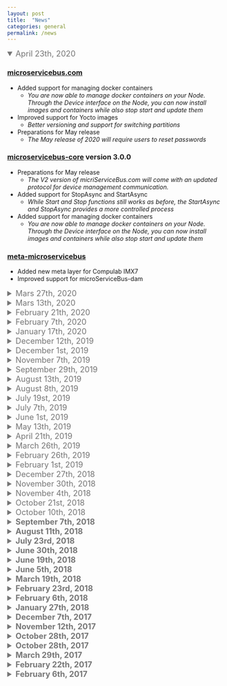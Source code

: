 ```yaml
---
layout: post
title:  "News"
categories: general
permalink: /news
---
```

<style>
summary{
    font-size: 1.3em;
        color: #777;
}
</style>

<details open><summary markdown="span">April 23th, 2020</summary> 

### [microservicebus.com](https://microservicebus.com)
* Added support for managing docker containers 
    *  *You are now able to manage docker containers on your Node. Through the Device interface on the Node, you can now install images and containers while also stop start and update them* 
* Improved support for Yocto images
    * *Better versioning and support for switching partitions*
* Preparations for May release
    * *The May release of 2020 will require users to reset passwords*

### [microservicebus-core](https://github.com/axians/microservicebus-core) version 3.0.0
* Preparations for May release
    * *The V2 version of micriServiceBus.com will come with an updated protocol for device management communication.* 
* Added support for StopAsync and StartAsync
    * *While Start and Stop functions still works as before, the StartAsync and StopAsync provides a more controlled process* 
* Added support for managing docker containers 
    *  *You are now able to manage docker containers on your Node. Through the Device interface on the Node, you can now install images and containers while also stop start and update them* 

### [meta-microservicebus](Yocto)
* Added new meta layer for Compulab IMX7
* Improved support for microServiceBus-dam

</details>



<details><summary markdown="span">Mars 27th, 2020</summary> 

### [microservicebus.com](https://microservicebus.com)
* Added DeviceManagement API 
    *  *You can now manage devices which are not running the microServiceBus Node agent though the manufacturers provided API.* 
* Support for Elvaco CMe2100G3
    * *The CMe2100G3 is an MBus metering gateway from Elvaco, compatible with most standard MBus meters and can be configured and managed through miroServiceBus.com*
* Generic installation scripts for Linux and Windows
    * *After created a Node, you are guided to the installation and setup page providing you with all possible ways to install the Node. The generic scripts will not only install the Node but all necessary dependencies*
* Updated privileges for claiming nodes
    * *Co-administrators are now allowed to claim nodes*
* Copy emails
    * *You can now copy email addresses from all your team members on the Organization page*

### [microservicebus-core](https://github.com/axians/microservicebus-core) version 2.9.0
* Added support for setting the mSB instance as environment variable (MSB_NODE_HOST) 
* FIXED: Formatting errors when showing flows
* FIXED: Nodes should not try to recover from disconnected state while disabled
</details>

<details><summary markdown="span">Mars 13th, 2020</summary> 

### [microservicebus.com](https://microservicebus.com)
* Support for agent-less devices 
    *  *You can now manage devices which are not running the microServiceBus Node agent though the manufacturers provided API.* 
* Support for Elvaco CMe2100G3
    * *The CMe2100G3 is an MBus metering gateway from Elvaco, compatible with most standard MBus meters and can be configured and managed through miroServiceBus.com*
* Generic installation scripts for Linux and Windows
    * *After created a Node, you are guided to the installation and setup page providing you with all possible ways to install the Node. The generic scripts will not only install the Node but all necessary dependencies*
* Updated privileges for claiming nodes
    * *Co-administrators are now allowed to claim nodes*
* Copy emails
    * *You can now copy email addresses from all your team members on the Organization page*

### [microservicebus-core](https://github.com/axians/microservicebus-core) version 2.9.0
* Added support for setting the mSB instance as environment variable (MSB_NODE_HOST) 
* FIXED: Formatting errors when showing flows
* FIXED: Nodes should not try to recover from disconnected state while disabled
</details>

<details><summary markdown="span">February 21th, 2020</summary> 

### [microservicebus.com](https://microservicebus.com)
* Share Flows accross Organizations
    *  *Flows created in the Root Organization will automaticly be accessable to all Organizations, but only editable in the Root Organization. Services in such FLows are therefor only addressable using Tags and not Node name* 
* Notify team members
    * *If you need to quickly notifying team members, you can do so using CTRL+R and type "info " + your message. Eg.*

    ```
    info I'm restarting node-00002
    ```
* Improved Delete Node page
    * *Users are now provided more details on deleting Nodes.*
* Co-administrators can now delete Nodes
    * *This was previously only allow for Owners*
* Provision using serial number
    * *This was previously only done using IMEI*
* API Update
    * *Added API to force Nodes to report Vulnerabilities*
* Azure DevOps integration
    * *Improved error handling for setting up Azure DevOps*

* FIXED: Issues with NPM Vulnerability list.
* FIXED: Organization and Node SLA was not shown properly
* FIXED: Changing policies on Nodes which had never signed in failed.
* FIXED: Broken help link from Create Node page

### [microservicebus-core](https://github.com/axians/microservicebus-core) version 2.8.0
* Script/Service version shown on start up
* Flow environment shown on start up
* Vulnerabilities report update
* FIXED: Updated mSB-dam error handling
* FIXED: SNAP list version where wrong

### [microservicebus-dam](https://github.com/axians/microservicebus-dam) version 1.2.3 (Snap stable)
* Get grants using serial number
* mSB-dam now calls directly to designated instance of mSB.com
* Improved stability
* Improved error handling
</details>

<details><summary markdown="span">February 7th, 2020</summary> 

### [microservicebus.com](https://microservicebus.com)
* Creating nodes
    *  *There is now a guide of dialog boxes/forms (wizard) that lead the user through a series of well-defined steps when creating a node. The purpose of this is to simplify the way of creating nodes and the onboarding nodes.* 
* Improvments to Console
    * *Resolved issue where Console got overflow by moving the content to a sized buffer. The new Console allows a more flexiable search and highlighting.*
* More data-plan details on Node
    * *IP-address, session start time and end time has been added to Node details page*
* FIXED: Tracking issues resolved where tracking data was not shown in the history.
* FIXED: Deleting Organizations was not working

### [microservicebus-core](https://github.com/axians/microservicebus-core) version 2.7.0
* Updated dependancies
    * *Updated nyc => 15.0.0 & azure-iot-device => 1.12.2*
* Snap refresh
    * *Preserve devmode for snaps installed as devmode*
* Console overflow
    * *Truncating log messages > 1000 chars*
* FIXED: Vulnerability scan had some issues that has been resolved
</details>

<details><summary markdown="span">January 17th, 2020</summary> 

### [microservicebus.com](https://microservicebus.com)
* Show snap list in vulnerabilities view
    * *The Vulnerabilities page is now showing an aggregated view of all Snaps used, along with information about latest versions*
* Improved visualization of tags
    * *Tags on Nodes are now shown as "tags" rather than a comma separated list.*
* Organizations are created as CI's in ServiceNow
    * *For the purpose of aggregated incidens (such as "One or more nodes has outdated Snaps...", Organizations are now registered as CI's in ServiceNow.*
* Added new System error codes:
    * *90006 - Organization has npm vulnerabliteies*
    * *90007 - Organization has Snaps to be updated*
    * *90010 - Failed login*
    * *90011 - Invalid user login*
    * *90020 - Data plan limit approaching*   
    * *90021 - Data plan reached*      

### [microservicebus-core](https://github.com/axians/microservicebus-core) version 2.6.0
* Improved support for cloud to device messaging
* Improved handling of octet-stream 
* Daily reporting of installed Snaps
</details>

<details ><summary markdown="span">December 12th, 2019</summary> 

### [microservicebus.com](https://microservicebus.com)
* Service usage
    * *You can now find out wich Flows are using a service directly from the Service/Script page*
* Flow usage
    * *Ever wanted to know which FLows are used by a Node. You can now find out using the Action button on the Nodes page.*

</details>

<details ><summary markdown="span">December 1st, 2019</summary> 

### [microservicebus.com](https://microservicebus.com)
* Improved Node vulnerabilities view
* Improved ServiceNow integration
    * *Better syncronization with CI's*
* Performance update
    * *Performance imrovements done to Node, Flow and MAnagement page*



### [microservicebus-core](https://github.com/axians/microservicebus-core) version 2.4.0
* Improved support for Node vulnerabilities
    * *Nodes now provide informatoin about snaps*
* Updated Azure IoT SDK
    * *azure-iot-device => 1.12.0*
    * *azure-iot-device-mqtt => 1.11.0*
    * *azure-iot-device-amqp => 1.11.0*
* Avoiding loading dependancy files multiple time
    * *Depenancy files will now only get downloaded once although referenced from many  services.*

* Better support for cloud messaging
* Added support for octet stream
* Added support for rauc and azure iot-edge
* Improved integration with snap

### [microservicebus-yocto](https://github.com/axians/microservicebus-yocto) 
* Added support for Azure IoT Edge

</details>

<details ><summary markdown="span">November 7th, 2019</summary> 

### [microservicebus.com](https://microservicebus.com)
* Un-suck IoT campaign
    * *https://microservicebus.com/iotsucks and home page carousel.*
* Added suport for Azure IoT Edge. 
    * *IoT Edge nodes are based on docker and can run cloud modules such as machine learning side-by-side with the microServiceBus node. By moving certain workloads to the edge of the network, your devices spend less time communicating with the cloud, react more quickly to local changes and operate reliably even in extended offline periods.*
* Claim Node
    * *Nodes started without parameters can now be claimed in portal*
* microServiceBus.API 
    * *Restart Node by id*
* Updated price calculator
    * *https://microservicebus.com/pricecalculator*
* Minor UI updates
    * *Some minor graphical updates and fixes has been applied on the Node page.*

* FIXED: Bug with invites not deleted 
* FIXED: Pricecalculator 24/7 prices fixed 
* FIXED: Tag are not saved when cloning stage flow

### [microservicebus-core](https://github.com/axians/microservicebus-core) version 2.4.0
* Added suport for Azure IoT Edge. 
    * *IoT Edge nodes are based on docker and can run cloud modules such as machine learning side-by-side with the microServiceBus node. By moving certain workloads to the edge of the network, your devices spend less time communicating with the cloud, react more quickly to local changes and operate reliably even in extended offline periods.*
* Disable debug after 30 minutes.
    * *Debug console will automaticly be disabled after 30 min.*

* FIXED: Fixed History (TTLCollection)

### [microservicebus-node](https://github.com/axians/microservicebus-node) version 2.0.10
* Updated node.js version
    * *Node.js version 12.11*
* Updated snap version to 2.0.10
    * *Logic for logging in with IMEI is moved to mSB-core*

### [meta-microservicebus-raspberrypi (Yocto)](https://github.com/axians/microservicebus-yocto) version 1.2.0
* Update bundle version as msb-node version now is 2.0.8
* Minor fixes

</details>

<details><summary markdown="span">September 29th, 2019</summary> 

### [microservicebus.com](https://microservicebus.com)

* Added suport for signing in Nodes anonymous. 
    * *Signing in Nodes anonymous, and later claiming the Node in the portal provides an easy provitioning process. visit [microServiceBus.docs](/provitioning-of-nodes) for more information*
* Integration with Fiware
    * *microServiceBus.com can now be integrated with Fiware Orion Context Broker to store and update entities from meters and sensors in the field. For more information about Fiware, visit https://www.fiware.org* 
* microServiceBus.API 
    * *More Flow API's for browsing Flows and Services*
* Move Nodes to other Organizations
    * *This feature no longer require the node to be online*
* Minor UI updates
    * *Some minor graphical updates and fixes has been applied on the Node page.*


### [microservicebus-core](https://github.com/axians/microservicebus-core) version 2.2.0
* Added suport for signing in Nodes anonymous. 
    * *Signing in Nodes anonymous, and later claiming the Node in the portal provides an easy provitioning process.*

* FIXED: dependencies marked with vulnerabilities 
* FIXED: Vulnerabilities scan for Snap Nodes

### [microservicebus-node](https://github.com/axians/microservicebus-node) version 2.0.10
* Updated node.js version
    * *Node.js version 12.11*
* Updated snap version to 2.0.10
    * *Logic for logging in with IMEI is moved to mSB-core*

### [meta-microservicebus-raspberrypi (Yocto)](https://github.com/axians/microservicebus-yocto) version 1.2.0
* Update bundle version as msb-node version now is 2.0.8
* Minor fixes

</details>

<details ><summary markdown="span">August 13th, 2019</summary> 

### [microservicebus.com](https://microservicebus.com)

* Updated Audit log
    * *Added Node description and fixed audit logs for snap*

* FIXED: Log file list
    * *List of log files at the Nodes page is now sorted correctly*


### [microservicebus-core](https://github.com/axians/microservicebus-core) version 2.1.0
* Add aggregated exception interval
    * Users can now set how often exceptions of same type get sent to tracking
* Added refreshSnap
    * *Refresh Snap is called from the portal or API*
* FIXED: dependencies marked with vulnerabilities 
* FIXED: Vulnerabilities scan for Snap Nodes

</details>

<details><summary markdown="span">August 8th, 2019</summary> 

### [microservicebus.com](https://microservicebus.com)

* Manage Incident policies
    * *Incident policies is part of Device Management and allow you to take actions on exceptions and alerts, such as when Nodes comes of line or custom alerts. For more info visit [docs.microservicebus.com](https://docsmicroservicebus.com/working-with-incident-policies)*
* 'SLA' (Service Level Agreement) information and 'Cost Center' now available at '/api/organizations' API.
    * *For more info visit [Swagger docs](https://microservicebus.com/swagger)*
* Update Snaps
    * *Snaps (Ubuntu) can now be updated using the Manage device environment dialog. For more info visit [docs.microservicebus.com](https://docsmicroservicebus.com/managing-firmware-and-device)*
* Run scripts
    * *Patch scripts can be remotely executed on Nodes using the Manage device environment dialog. For more info visit [docs.microservicebus.com](https://docsmicroservicebus.com/managing-firmware-and-device)*

</details>

<details><summary markdown="span">July 19st, 2019</summary> 

### [microservicebus.com](https://microservicebus.com)

* Manage firmware
    * *Firmware can now be managed through a special dialog on the Nodes page.*
* Mark partition
    * *You are now able to mark which partition to be active*

### [microservicebus-core](https://github.com/axians/microservicebus-core) version 2.0.90
* Updated Azure device SDK
    * *Updated azure-iot-sdk-node => 1.10.0*
* Update yocto firmware image
    * *Improved error handling*
* Enabled Mark partition
</details>

<details><summary markdown="span">July 7th, 2019</summary> 

### [microservicebus.com](https://microservicebus.com)

* Vulnerabilities viewer
    * *Vulnerabilities from all nodes are presented in one view, grouped by severity*
* Added CostCenter and SLA
    * *CostCenter and SLA has been added to Organization and Nodes*
* Usage API
    * *Added /api/organizations/usage to give insight to billing.*
* Price calculator
    * *To provide a better cost estimate including portal, device management and sim-cards*
* FIXED: Avoid sending empty grants grants to mSB-dam 
* FIXED: Japser provisioning
* FIXED: Github integration 
 
### [microservicebus-core](https://github.com/axians/microservicebus-core) version 2.0.80
* Updated snapcraft version
    * *Added tpm plug*
* Updated dependancies
* FIXED: vulnerabilities for Security Alerts on tar package

### [microservicebus-node](https://github.com/axians/microservicebus-node) version 2.0.7
* Vulnerabilities Scan
    * *A Vulnerability scan is performed daily and submitted to the portal*
* FIXED: Changes to Node policies should be applied immediately 
* Minor bug fixes
</details>

<details ><summary markdown="span">June 1st, 2019</summary> 

### [microservicebus.com](https://microservicebus.com)

* Clone Flow - handle target environment
    * *Optionally bind version of services*
* Add validation of HMAC signature in JasperNotification API.
    * *Incoming requests from Cisco Jasper are now validated using HMAC signature.*
* Preparation for support for new IoT Providers
    * *Plan is to support Oracle Cloud and FiWare*
* User documentation
    * *More updated user documentation on [docs.microservicebus.com](https://docs.microservicebus.com)*
 

### [microservicebus-core](https://github.com/axians/microservicebus-core) version 2.0.70
* Do retries when downloading service files
   * *To prevent failures while downloading scripts and services*
* Increased the retry interval when signing in using imei
    * *Preventing unnecessary restart of service*
* Updated AWS SDK => 2.2.1
* Azure IoT SDK stability improvements.
* FIXED: Unable to download new firmware due to full disk
   * *Clean firmware directory before downloading new image*
* FIXED: Unable to download syslogs
   * *Improved error handling for uploading syslogs + updated dbus interface*
* Support for compression
   * *Built-in support for compression of messages*
* Minor bug fixes
</details>

<details ><summary markdown="span">May 13th, 2019</summary> 

### [microservicebus.com](https://microservicebus.com)

* Integrate external ticketing system (ServiceNow)
   * *Users can now throw their own custom exceptions to ServiceNow*
* Updated all help links
   * *Linked all help pages to docs.microservicebus.com*
* Manage state from Node page
   * *Users can now set Nodes in Normal-, Maintenance- and Test mode *
* Only accept accepted pull requests
   * *When using git integration, PR's are only completed when accepted*
* Updated microServiceBus.API
   * *Update API to include FindById (ICCID, IMEI or hostname)*
* Improved error handling in Node Sign-in
   * *Making it easier to find issues related to Sign-in*
* Use Shared Secret to validate inbound calls from Jasper
   * *Shared secrets can now be used to validate inbound calls from Cisco Jasper*
* Clone Flow itinerary
   * *Users are now able to clone Flows while mapping Node names and tags*
* Download Syslog from portal
    * Users can now download syslogs from the Nodes page

</details>

<details><summary markdown="span">April 21th, 2019</summary> 

### [microservicebus.com](https://microservicebus.com)

* Maintenance and Test mode on *Nodes*
   * *Nodes can now be set in Maintenance to prevent alarms*
* Simplified authentication for Site Verification
   * *Nodes now has to be set to TEST MODE before accepting tests to run*
* Toggle Comment and file name in script window
   * *Mark text in script editor and toggle commenting the text using CTRL+/*
* Only accept accepted pull requests
   * *When using git integration, PR's are only completed when accepted*
* Stay on scripts page when switching organization
   * *Same behavior as for Nodes and Flows*
* Improved error handling in Node Sign-in
   * *Making it easier to find issues related to Sign-in*
* Use Shared Secret to validate inbound calls from Jasper
   * *Shared secrets can now be used to validate inbound calls from Cisco Jasper*
* Added QR code to test scripts
   * *Upon saving a Test Script, a QR code is presented for easier exposing the test*


### [microservicebus-core](https://github.com/axians/microservicebus-node) version 2.0.50
* Maintenance and Test mode on *Nodes*
   * *Nodes can now be set in Maintenance to prevent alarms*
* Added dbus IsActive endpoint
   * *Enabling external applications and services to check on status for mSB-core*
* More portal notifications
   * *Nodes are now notifying on firmware updates*
* Support for compression
   * *Built-in support for compression of messages*
* Minor bug fixes

</details>

<details><summary markdown="span">March 26th, 2019</summary> 

### [microservicebus.com](https://microservicebus.com)

* Improved tracking and monitoring
   * *Better and faster tracking and integration with ServiceNow*
* Manage Incident Policies allowing organizations to add custom incidents
   * *Users are now able to set up custom incidents which will be escalated to ServiceNow*
* Site verification app
   * *The site verification app can be used to run custom unit tests on Nodes at runtime*
* Added QR code to test scripts
   * *QR-code for faster access to the site verification app*
* Download and view syslogs from portal
   * *Users are now able to initiate, download and view syslogs from Nodes*
* Trigger firmware update from action menu
   * *Before this release, firmware updates could only be initiated from the API*
* Delete firmware image
   * *Users can now remove firmware images from the Node page*
* “Remove me” from organization and email tooltip of users
   * *Users can now remove themselfs from organizations*


### [microservicebus-core](https://github.com/axians/microservicebus-node) version 2.0.27
* Update Yocto firmware works with version and platform
   * *This prevents images to be downloaded installed if the device is already using the latest version*
* Site verification scripts
   * *Allowing the execution of unit tests to be executed on the Node. These scripts can be used to verify installation setup.*
* Updated Azure device SDK to 1.9.4
   * *Nodes are now being notified on disconnect*
* Support for compression
   * *Built-in support for compression of messages*
* Minor bug fixes

</details>

<details>
<summary markdown="span">February 26th, 2019</summary>

### [microServiceBus.com](https://microservicebus.com)
* Serverside performance improvements
   * *Mainly focusing on Node sign in*
* On-site test scripts
   * *Providing capabilities to let site technitians running unit test on-site to verify installation*

### [microservicebus-core](https://github.com/axians/microservicebus-node) version 2.0.14
* Enable remote unit testing
   * *To support On-site test scripts (see microServiceBus.com)
* Improved support for Yocto
   * *Extract platform and version from Yocto bundle*
* Updated Azure SDK => 1.9.3

### [microservicebus-dam](https://github.com/axians/microservicebus-dam) version 2.0.1
* Extended to support Yocto
   * *Corrected bug where DAM only worked in snap env*.


</details>




<details>
<summary markdown="span">February 1st, 2019
</summary>


### [microServiceBus.com](https://microservicebus.com)
* UI performance improvements
   * *Improvments of how scripts and styles are loaded*
* Managing ssh user account and keys
  * *Improve UX*
* Visualization of environment status
   * *Improved visualization of environment with all networks and serialport*
* Show device state (Azure- & AWS IoT hub) on Node property
   * *Users can now view and edit device twin/shadow directly in the portal*
* Updating code snippet colleciton to include new features
   * *Added snippets for **GetCurrentState**, **GetLocalTime** and **GetInstanceOf***
* FIXED: Closing flow window by clicking on the upper right corner botton doesn't work

### [microservicebus-core](https://github.com/axians/microservicebus-node) version 2.0.1
* TTLCollection available from services
   * *TTLCollection to support adding unique items*
* Add all networks and serialports to requested Environment
   * *see microServiceBus.com*
 

</details>
   
   



<details>
<summary markdown="span">December 27th, 2018
</summary>

### [microServiceBus.com](https://microservicebus.com)
* Lock microservicebus-core version on Organization
* Lock microservicebus-core version on Node
* Lock script/service version in Flow
* CTRL+S/Cmd-S short key for saving scripts
* Updated support for binary messages
* AZUREDEBUG option
* Save last latest command using CTRL+R
* Added functionality to move node between organizations
* API to apply Node template to existing nodes
* Send invites to multiple people
* Azure SDK 1.8
* TTLCollection built in to microservice.js
* FIXED: Resize “View source” window
* FIXED: Remove services from flow

### [microservicebus-node](https://github.com/axians/microservicebus-node) version 2.0.0
* Lock microservicebus-core version 

### [microservicebus-core](https://github.com/axians/microservicebus-core) version 2.0.1
* microservicebus-core is now running the latest version of Azure Device SDK, fixing issues where messages did not get delivered properly
* Updated support for binary messages

### [microservicebus-dam](https://github.com/axians/microservicebus-dam) version 1.0.0
* Manage SSH keys in portal
* microservicebus-dam snap/daemon
* Grant access to Node

### [mSB-yocto](https://github.com/axians/microservicebus-yocto) version 1.0.0
* microservicebus-node Yocto layer
* Upload firmware
* Firmware updates using RAUC (bootloader interface)
* Trigger “Update firmware” from mSB.API


</details>



<details>
<summary markdown="span"> November 30th, 2018
</summary>

### [microServiceBus.com](https://microservicebus.com)
* Grant individual logon privilages (mSb.dam)
* Lock organization to microservicebus-core version preventing forced updates
* Support for locking Flows to script/service version
* Added CTRL+S/Cmd-S short key for saving scripts
* FIXED: "Fetch from repo" working kind of funky

### [microservicebus-node](https://github.com/axians/microservicebus-node) version 1.0.27
* Support for *Device Access Manager* (mSb.dam)
* Support for custom repos of microservicebus-core and microservicebus-node
* Lock organization to microservicebus-core version preventing forced 
* Updated snap

### [microservicebus-core](https://github.com/axians/microservicebus-core) version 1.2.52
* Support for *Device Access Manager* (mSb.dam)
* Lock organization to microservicebus-core version preventing forced 
* Support for locking Flows to script/service version
* FIXED: RECONNECTING loop

### [microservicebus-dam](https://github.com/axians/microservicebus-dam) version 1.0.0
* Support for *Device Access Manager*
* Updated snap


</details>



<details>
<summary markdown="span"> November 4th, 2018
</summary> 


### [microServiceBus.com](https://microservicebus.com)
* Improve error message for Github permission error
* Added funtionality to move node between organizations
* (Yocto) Download firmware metadata
* Add under general properties in itinerary designer the service organisation location.
* FIXED: Can't right click on the service in the itinerary designer

### [microservicebus-core](https://github.com/axians/microservicebus-core) (1.2.40)
* (Yocto) nodejs RAUC D-Bus integration
* FIXED: Message context lost on SubmitResponsemessage
* FIXED: First microservicebus-core-install, with very slow connection, gets stuck (waited 30 min) #551


</details>



<details>
<summary markdown="span"> October 21st, 2018 
</summary> 


### [microServiceBus.com](https://microservicebus.com)
* Remove single whitelist entry + add confirmation to Clear list #532
* API to apply Node template to existing nodes #545
* Send invites to multiple people #553
* Enable / Disable node with CTRL+R creates multiple services on node #535

* FIXED: Changes not saved in script window if you don't close window between saves #531
* FIXED: Node keys are not renewed when changing IoT Hub provider
* FIXED: Performance improvements for handling signIn & creation of nodes. #529
* Opened in axians/microServiceBus.com


</details>



<details>
<summary markdown="span"> October 10th, 2018
</summary> <b>


### [microServiceBus.com](https://microservicebus.com)
* Remove single whitlist entry
* Enable/Disable nodes using CTRL+R
* Upload Yocto firmware image
* Download Yocto firmware image API
* Performance improvements
* Apply node templates to nodes using API
* FIXED: Cut long Flow names in list

### [microservicebus-core](https://github.com/axians/microservicebus-core) (1.2.31)
* Fixed issue restarting COM upon State gets updated


</details>



<details>

<summary markdown="span"> September 7th, 2018
</summary> 


### [microServiceBus.com](https://microservicebus.com)
* Show diff on Audit log
* (Node API) Updated (start, stop, enable) to use PUT verb
* (Node API) Creating a node returns the object
* VSTS integration to trigger on Pull Requests
* Show Script window from *Services* in *Flow*
* FIXED: duplicate services started when mltiple tags were used
* FIXED: Node name textbox should be read-only
* FIXED: createNodeFromMacAddress should not require authorization
* FIXED: Ctrl+R does not work in all pages

### [microservicebus-core](https://github.com/axians/microservicebus-core) (1.2.18)
* FIXED: Changed state should trigger all "Receive State" services

### [microservicebus-node](https://github.com/axians/microservicebus-node) (1.0.26)
* Add timeout to ensure installation of core does not hang
* Updated snap version to 1.26


</details>



<details>

<summary markdown="span"> August 11th, 2018
</summary> 


### [microServiceBus.com](https://microservicebus.com)
* Enabled *Node templates* when *Nodes* are created using Cisco Jasper integration
* Impoved Search on *Node* page 
* Added more trace events from *Nodes*
* Added "Copy machine name" to serial no
* Updated Jasper API not to depend on IMEI
* Added back audit log to history
* Added more Cisco Jasper information
* Added "Go to source script" from *Flow*
* Enable annotation for scripts (for Git commits)
* FIXED: Tags should not be case insensative
* FIXED: bug when creating nodes thorugh Jasper for the first time (no nodes exists)
* FIXED: Console not working on Edge


</details>



<details>

<summary markdown="span"> July 23rd, 2018
</summary>


### [microServiceBus.com](https://microservicebus.com)
* Added policys for Nodes.
    * Now you can set policy for nodes, you can change disconnect, reconnect and offline mode actions.
* Added node templates.
    * When creating new nodes you can choose to create them from a template with specific settings. Managing bulk creation of nodes just became easy.
* Updated API.
    * New features: Enable, Disable and Restart nodes
* Format JSON in debug console.
* Give organization ownership to Co-Admin
    * Now possible to give owner access to a Co-Admin in your organization.
* Improved node properties page.
* FIXED: Oranization delete page shows right information
 
### [microservicebus-core](https://github.com/axians/microservicebus-core)
* Implement policys. (disconnect, reconnect, offline mode)


</details>



<details>
<summary markdown="span"> June 30th, 2018
</summary> 


### [microServiceBus.com](https://microservicebus.com)
*  New Swagger based API
    * For integration with LOB system for managing your Nodes. This API will be extended for many more options in the future. 
*  Format JSON messages in console 
    * When ourputting JSON in the Debug output, you can optionally have it formated.

*  FIXED: Resizing Flow designer now works
 
### [microservicebus-core](https://github.com/axians/microservicebus-core)
*  Many more events persisted to History
*  Removed redundant packages that were part of [microservicebus-core](https://github.com/axians/microservicebus-node)
*  Disable IoT Hob connection on disabling the node.


</details>



<details>

<summary markdown="span"> June 19th, 2018
</summary> 


### [microServiceBus.com](https://microservicebus.com)
*  Saving a flow with a node-attribute set to a non-existing node in a service silently gets created
    * This behavior has now changed, and you can optionally save your *Flow* without creating the nodes
*  Auto-complete tags when writing '#' in nodes fields
    * When selecting a *Node* in the *Flow* designer, you can now select from a list of both Nodes and Tags

*  FIXED: Flow's are disabled by default 
    * Flows are nolonger disabled after saving

*  FIXED: Login redirect fires to quickly and doesn't let users edit login
    * Users that once looged in using ADFS were not able to change login

*  FIXED: Tags not working for Inbound State Services

### [microservicebus-core](https://github.com/axians/microservicebus-core)
*  Get and instance of another service from code within the same Flow
Services normaly interact through the *Service* connectors in the *Flow* diagram. But sometimes a service can only exist once, such as for accessing a serial port. In such cases you can get an instance of a specific service using:
```javascript
var srv = this.GetInstanceOf('mbuService');
srv.Process(msg, context); // or any other method
```
*  FIXED: Tags not working for Inbound State Services


</details>



<details>
<summary markdown="span"> June 5th, 2018
</summary>


### [microServiceBus.com](https://microservicebus.com)
*  New beautiful background image
[Rickard Lundqvist](https://www.instagram.com/photobyrickard/) taken this beutiful picture of Nybrokajen in Stockholm.
*  Provide Node shutdown option from portal
Nodes can now be shutdown from the [microServiceBus.com](https://microservicebus.com) portal
*  Enabled remote debug using Chrome Dev Tools
Earlier version of remote debugger has been removed and changed to Chrome Dev Tools
*  Audit log
Audit log has been made available for **Organization**, **Nodes** and **Services & Files**
*  Show full name of user
User name is now shown in the upper right corner rather than the email address
*  Script formating
You can now format scripts in the Script Editor
*  Added Privacy information
Making sure everyone understands we don't sell or use their data
*  Dell Edge 3001 Temp and humidity service
Service for the built-in sensor in Dell Edge 3001
*  Automaicly set the name of script files
Setting the name of the Service will automaticly set the name of the file in camel case.
*  Prevent Unauthenticated SignalR calls from nodes
All calls from Nodes are authenticated directly on connection rather than only using SignIn method.

*  FIXED: Disable Flow doesn't work
*  FIXED: Change "Reset" to "Wipe" on Node Action menu
*  FIXED: Don't create nodes from typing a name of a node that doesn't exist in a flow
*  FIXED: Unit tests not working
All unit tests have been refactored and moved to travis

### [microservicebus-core](https://github.com/axians/microservicebus-node)
*  GetInstanceOf method on Services
Get an instance of an other service in the same flow using a simple method call.
# Apr 22nd, 2018
### [microServiceBus.com](https://microservicebus.com)
*  New beautiful background image
[Håkan Garnefält](https://www.instagram.com/haawks/) has been kind enough to share his spring picture of Stockholm by the sea.
*  Audit log for Flows, Nodes, Organization and Scripts  
Users can access the audit log through a number of views in the portal. 
*  Full integration with Visual Studio Team Services
You can now manage your scripts and services in VSTS and push your changes to microServiceBus.com
*  Node API
External applications such as ServiceNow, can now interact with Nodes using the API
*  Download all scripts
You can now download all script files from the [Scripts page](https://microservicebus.com/Files). This feature can come handy when migrating to VSTS or GitHub.
*  Mobile console
The *Console has been extended to the mobile view

*  **FIX:** GitHub integration issues has been resolved
*  **FIX:** Default organizations is stored in session
*  **FIX:** Organizations can now change names
### [microservicebus-core](https://github.com/axians/microservicebus-node)
*  Set environment parameter at startup
*node start* now accepts **--env** such as:
```
node start -c ASDGJ -n myNode -env myorg.microservicebus.com
``` 


</details>



<details>
<summary markdown="span"> March 19th, 2018
</summary>


### [microServiceBus.com](https://microservicebus.com)
*  History log of all successful and failed transmitted messages along with related events.
From the [Node page](https://microservicebus.com/Nodes) users can now access last weeks event *Action* drop-down menu. This will provide good insight of everything happening on the node.

*  Highlighting in Console
Along with filtering users are now able to highlight events of interest. 

*  Enable console for mobile users
The *console* page was earlier hidden for mobile users as it didn't render well for smaller screens. 
*  GitHub integration
You can now synchronize **Scripts** in your *microServiceBus.com* organization with your gitHub Repo! Just follow this simple guide to [Integreate with GitHub](https://microservicebus.com/wiki/View/1046).

* Fixes:
    * Persist selected organization as default.
    * Forgot password page is now aligned with graphical profile.

### [microservicebus-core](https://github.com/axians/microservicebus-core) (1.1.40)
*  History log of all successful and failed transmitted messages.
Information about every message or event sent from the node is stored in the ./history directory and is saved for a week but limited to 10K. 
Apart from information about transmitted messages, actions such as connected and disconnected is also stored.

Aggregations of this information can be accessed from the portal.

*  Azure device sdk (azure-iot-device-*) has been updated to 1.4.0.
1.4.0 comes with many updates and improvements for handling re-connect and persistence of messages. 
 
*  Allow 'node restore' with parameter specifying customer's (private) environment uri.
When starting up the node for the first time you can now use **-env** to specify private or self hosted hubs:
```
node start -c XXXXX -n YYYYYY [-env xxx.microservicebus.com] [--beta]
``` 

### [microservicebus-core](https://github.com/axians/microservicebus-node) (1.0.15)
*  Allow 'node restore' with parameter specifying customer's (private) environment uri.
When restoring the node you can now use **-env** to specify private or self hosted hubs:
```
node restore -env xxx.microservicebus.com // Requires update of microservicebus-node
```


</details> 



<details>
<summary markdown="span"> February 23rd, 2018
</summary>


### [microservicebus-core](https://github.com/axians/microservicebus-core) (1.1.3)
*  Always persist messages on *Node* 
By setting the retention period on the *Node* greater than 
"0", all outgoing event and messages are persisted on the device until the retention period is exceeded or the available storage is less than 25%. 

*  Fixes:
    * Fixed: Improved persistence when offline 

### [microServiceBus.com](https://microservicebus.com)
*  Resend messages from *Node*
    * On the **Node** page of the *microServiceBus.com* portal you are now able to resend messages persisted on the device.

*  GitHub integration
    * You can now synchronize **Scripts** in your *microServiceBus.com* organization with your gitHub Repo! Just follow this simple guide to [Integreate with GitHub](https://microservicebus.com/wiki/View/1046).
*  Fixes:
    * Fixed: Reload organizations after accepted invite 
    * Fixed: Logging in using GitHub should now work again
    * Fixed: Nodes keep restarting when flows are disabled
    * Fixed: Loading animation for node status never finish
    * Fixed: Nodes keep restarting when flows are disabled
    * Fixed: Prevent none-Administrators from creating organizations for self- and private hosted sites
    * Fixed: Extend session variable timeout from 2h to 24h
    * Fixed: **ccp** type services won't drag 'n drop


</details>



<details>
<summary markdown="span"> February 6th, 2018
</summary>


### [microServiceBus.com](https://microservicebus.com)
*  Change org should stay on page
    * When changing organization it's annoying having to navigate back to the same page...

*  FIXED: Move static SignalR list to Redis
    * Major update in relation to Device Management communication to make it more stable.
*  FIXED: Empty itineraries causes flow list to fail 


</details>



<details>
<summary markdown="span"> January 27th, 2018
</summary>


### [microServiceBus.com](https://microservicebus.com)

*  New design on homepage
    * Winter is comming...

*  Toggle enable and disable on flow
    * You can now enalble or disable all services running in the flow from the [Flow page](https://microservicebus.com/flow).

*  Filter in console
    * Filter the output in the [Debug console](https://microservicebus.com/console)

*  Scroll to end in console
    * Stay updated with latest output in the [Debug console](https://microservicebus.com/console)

*  WIKI pages
    * Help pages are replaced with markdown [WIKI pages](https://microservicebus.com/wiki). All help will be updated.

*  FIXED: Confirmation email page is links to missing image
*  FIXED: Copy script from [Script page](https://microservicebus.com/files)

### [microservicebus-core](https://github.com/axians/microservicebus-core) (1.0.70)

*  Implement retry policy "NoRetry" for Azure IoT.

*  Migrated to 1.3.0 of for Azure device SDK.

## mSB.mbed

*  Build service script for UBLOX_EVK_ODIN_W2


</details>



<details>
<summary markdown="span"> December 7th, 2017 
</summary>


### [microServiceBus.com](https://microservicebus.com)

* Updated Jasper API
    * Updated API allows for Jasper to notify when devices comes offline
* Added Map
    * Nodes with location settings get visible on map (node page)
* Added OAuth token authentication to all API's
    * Tokens can get generated from account page
* Exceptions API - Created
    * The Exception api allows for registing external exceptions
* Enabled location updates
    * Nodes can now register location
* Added Agreement & ServiceTypes
    * Axians only
* Add funcionality to export script and properties
    * Export scriptss and services from one organization to another
* API for checking if node is online (ServiceNow)
    * Allowing ServiceNow to call to check if node is offline
* Add description mandatory dialog when creating a new script from scratch


</details>



<details>
<summary markdown="span"> November 12th, 2017
</summary>


### [microServiceBus.com](https://microservicebus.com)

*  New design
    * We hope you enjoy our new darker theme. In the future we'll add support for selecting your favorite theme
*  Device IoT Hub protocol
    * You are now able to change the device protocol. This only affects Azure IoT hubs as they support AMQP, AMQP-WS, MQTT, MQTT-WS and REST
*  FIXED: Minor UI fixes


</details>



<details>
<summary markdown="span"> October 28th, 2017
</summary> 


### [microServiceBus.com](https://microservicebus.com)

* Scheduled updates
    * Enterprise customers will be able to schedule updates, patching and other actions through the portal
* Node state
    * State of node (network. os, env npm list etc) is now available from Node page
* Resetting nodes
    * microservicebus-core is now removed upon resetting the node
* Jasper consumption data
    * SIM card consumption and status is now provided through the Node page
* FIXED: Services must now have unique names
* FIXED: Track exceptions


</details>



<details>
<summary markdown="span"> October 28th, 2017
</summary>


### [microservicebus-core](https://github.com/axians/microservicebus-core)

* New version of microServiceBus.core (1.0.20)
* Persisting limit
    * Only 1000 msg will be persisted to prevent filling disk space
* Sys logs (linux only)
    * Sys logs can be requested from the node page
* FIXED: Messages are no longer routed to disabled services


</details>



<details>
<summary markdown="span"> March 29th, 2017
</summary>


*  Scheduled updates (Beta)
    * Enterprise customers will be able to schedule updates, patching and other actions through the portal
*  New version of microServiceBus.node (2.0.19)
    * Updates to support scheduled updates
    * Fixed stability issues
    * Updated tests
*  New version of microServiceBus.core (1.0.25)
    * Changed default Azure IoT protocol to MQTT-WS
    * Fixed signin issues for AWS IoT
    * ixed issue with debug = true, not reconnecting


</details>



<details>
<summary markdown="span"> February 22th, 2017
</summary>


* Support for Amazon AWS IoT
    * Alongside Azure IoT we now support Amazon AWS IoT Hub. All features available for Azure are available for AWS as well.
    * Check out [Choose IoT provider](https://microservicebus.com/Posts/View/1022) for more information.
* Desired state
    * Desired state is a useful feature which has been available for AWS from the early beginning (_Shadows_). This has now also been implemented in Azure IoT, and is referred to as _Device-Twin._
    * we’ve added several _Services_ to the Flow toolbox to support _Desired State_ features, both to set state, and to read state.
* Notifications
    * Users will now be notified of updates and news using Notifications popups.
* Restart all nodes
    * On the Node page, users can choose to update/restart all online nodes.
* Paging list of nodes
    * With many nodes, it’s easier to use paging to quicker select and manage your nodes.


</details>



<details>
<summary markdown="span"> February 6th, 2017
</summary>


*  Tags
    * On the details page for each node, there is now a _Tags_ field. This is a field where you can provide a comma-separated list of tags. These _Tags_ can later be used in the Node setting of Inbound Services of _Flows_. This way you can configure many nodes through one single _Service_. To use _Tags_ in Services, simply use #[TAG], Eg. #building3.
*  ServiceNow integration
    * microServiceBus.com is now fully integrated with [ServiceNow](https://www.servicenow.com/), and can escalate issues and abnormalities to ServiceNow. This is an enterprise feature, and is not available for the trial edition.
*  Whitelist
    * By uploading a whitelist (Node page) containing MAC addresses and node settings, nodes can sign in using simply a “-w” flag. Eg. node start -w
    * If the “-w” flag is used, the node will provide its MAC address when making its initial call to microServiceBus.com. If the MAC address is registered, the node will be provided all other settings and continue.
*  Remote debugging
    * This feature enables you to set breakpoints and remotely control the scripts and services running on the node. Check out [Debug your nodes](https://microservicebus.com/Posts/View/1021) for more information
*  Remote Restart and Reboot
    * From the Node page your are now given a set of _Actions_ to control your node. The _Reboot_ option will re-start your node, but requires the process to run with enough privileges. The _Restart_ option restarts the Core process and will download any updated packages.
    

</details>

